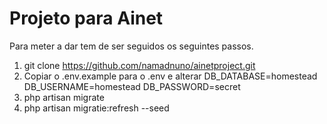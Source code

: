 # Projeto para Ainet

Para meter a dar tem de ser seguidos os seguintes passos.
  1. git clone https://github.com/namadnuno/ainetproject.git
  2. Copiar o .env.example para o .env e alterar
      DB_DATABASE=homestead
      DB_USERNAME=homestead
      DB_PASSWORD=secret
  3. php artisan migrate
  4. php artisan migratie:refresh --seed

